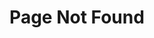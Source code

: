 ---
title: "Page Not Found"
layout: single
excerpt: "Page not found. Try something else!"
sitemap: false
permalink: /404.html
---